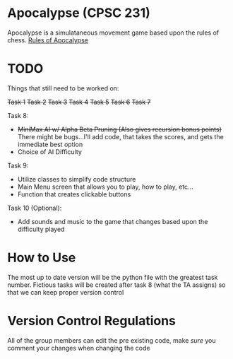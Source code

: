 # Apocalypse (CPSC 231)

Apocalypse is a simulataneous movement game based upon the rules of chess.
[Rules of Apocalypse](https://en.wikipedia.org/wiki/Apocalypse_(chess_variant))


# TODO

Things that still need to be worked on:

~~Task 1~~
~~Task 2~~
~~Task 3~~
~~Task 4~~
~~Task 5~~
~~Task 6~~
~~Task 7~~

Task 8:
* ~~MiniMax AI w/ Alpha Beta Pruning (Also gives recursion bonus points)~~ There might be bugs...I'll add code, that takes the scores, and gets the immediate best option
* Choice of AI Difficulty

Task 9:
* Utilize classes to simplify code structure
* Main Menu screen that allows you to play, how to play, etc...
* Function that creates clickable buttons

Task 10 (Optional):
* Add sounds and music to the game that changes based upon the difficulty played

# How to Use

The most up to date version will be the python file with the greatest task number. Fictious tasks will be created after task 8 (what the TA assigns) so that we can keep proper version control

# Version Control Regulations

All of the group members can edit the pre existing code, make *sure* you comment your changes when changing the code
